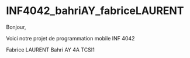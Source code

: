# INF4042_bahriAY_fabriceLAURENT

Bonjour,

Voici notre projet de programmation mobile INF 4042 

Fabrice LAURENT
Bahri AY
4A TCSI1
